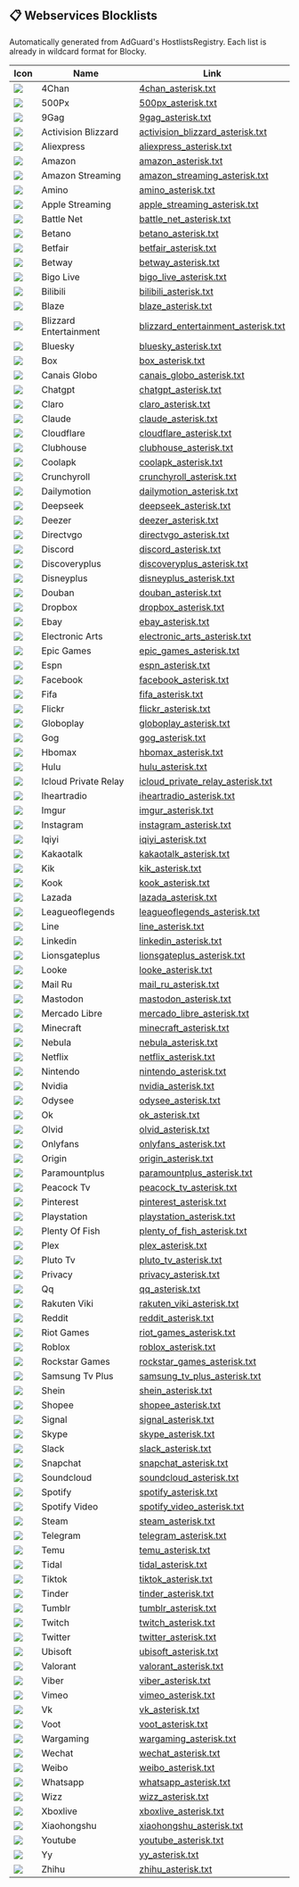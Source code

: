 ## 📋 Webservices Blocklists
Automatically generated from AdGuard's HostlistsRegistry. Each list is already in wildcard format for Blocky.

| Icon | Name | Link |
|------|------|------|
| ![](icons/4chan.svg) | 4Chan | [4chan_asterisk.txt](https://Cebeerre.github.io/dnsblocklists/webservices/4chan_asterisk.txt) |
| ![](icons/500px.svg) | 500Px | [500px_asterisk.txt](https://Cebeerre.github.io/dnsblocklists/webservices/500px_asterisk.txt) |
| ![](icons/9gag.svg) | 9Gag | [9gag_asterisk.txt](https://Cebeerre.github.io/dnsblocklists/webservices/9gag_asterisk.txt) |
| ![](icons/activision_blizzard.svg) | Activision Blizzard | [activision_blizzard_asterisk.txt](https://Cebeerre.github.io/dnsblocklists/webservices/activision_blizzard_asterisk.txt) |
| ![](icons/aliexpress.svg) | Aliexpress | [aliexpress_asterisk.txt](https://Cebeerre.github.io/dnsblocklists/webservices/aliexpress_asterisk.txt) |
| ![](icons/amazon.svg) | Amazon | [amazon_asterisk.txt](https://Cebeerre.github.io/dnsblocklists/webservices/amazon_asterisk.txt) |
| ![](icons/amazon_streaming.svg) | Amazon Streaming | [amazon_streaming_asterisk.txt](https://Cebeerre.github.io/dnsblocklists/webservices/amazon_streaming_asterisk.txt) |
| ![](icons/amino.svg) | Amino | [amino_asterisk.txt](https://Cebeerre.github.io/dnsblocklists/webservices/amino_asterisk.txt) |
| ![](icons/apple_streaming.svg) | Apple Streaming | [apple_streaming_asterisk.txt](https://Cebeerre.github.io/dnsblocklists/webservices/apple_streaming_asterisk.txt) |
| ![](icons/battle_net.svg) | Battle Net | [battle_net_asterisk.txt](https://Cebeerre.github.io/dnsblocklists/webservices/battle_net_asterisk.txt) |
| ![](icons/betano.svg) | Betano | [betano_asterisk.txt](https://Cebeerre.github.io/dnsblocklists/webservices/betano_asterisk.txt) |
| ![](icons/betfair.svg) | Betfair | [betfair_asterisk.txt](https://Cebeerre.github.io/dnsblocklists/webservices/betfair_asterisk.txt) |
| ![](icons/betway.svg) | Betway | [betway_asterisk.txt](https://Cebeerre.github.io/dnsblocklists/webservices/betway_asterisk.txt) |
| ![](icons/bigo_live.svg) | Bigo Live | [bigo_live_asterisk.txt](https://Cebeerre.github.io/dnsblocklists/webservices/bigo_live_asterisk.txt) |
| ![](icons/bilibili.svg) | Bilibili | [bilibili_asterisk.txt](https://Cebeerre.github.io/dnsblocklists/webservices/bilibili_asterisk.txt) |
| ![](icons/blaze.svg) | Blaze | [blaze_asterisk.txt](https://Cebeerre.github.io/dnsblocklists/webservices/blaze_asterisk.txt) |
| ![](icons/blizzard_entertainment.svg) | Blizzard Entertainment | [blizzard_entertainment_asterisk.txt](https://Cebeerre.github.io/dnsblocklists/webservices/blizzard_entertainment_asterisk.txt) |
| ![](icons/bluesky.svg) | Bluesky | [bluesky_asterisk.txt](https://Cebeerre.github.io/dnsblocklists/webservices/bluesky_asterisk.txt) |
| ![](icons/box.svg) | Box | [box_asterisk.txt](https://Cebeerre.github.io/dnsblocklists/webservices/box_asterisk.txt) |
| ![](icons/canais_globo.svg) | Canais Globo | [canais_globo_asterisk.txt](https://Cebeerre.github.io/dnsblocklists/webservices/canais_globo_asterisk.txt) |
| ![](icons/chatgpt.svg) | Chatgpt | [chatgpt_asterisk.txt](https://Cebeerre.github.io/dnsblocklists/webservices/chatgpt_asterisk.txt) |
| ![](icons/claro.svg) | Claro | [claro_asterisk.txt](https://Cebeerre.github.io/dnsblocklists/webservices/claro_asterisk.txt) |
| ![](icons/claude.svg) | Claude | [claude_asterisk.txt](https://Cebeerre.github.io/dnsblocklists/webservices/claude_asterisk.txt) |
| ![](icons/cloudflare.svg) | Cloudflare | [cloudflare_asterisk.txt](https://Cebeerre.github.io/dnsblocklists/webservices/cloudflare_asterisk.txt) |
| ![](icons/clubhouse.svg) | Clubhouse | [clubhouse_asterisk.txt](https://Cebeerre.github.io/dnsblocklists/webservices/clubhouse_asterisk.txt) |
| ![](icons/coolapk.svg) | Coolapk | [coolapk_asterisk.txt](https://Cebeerre.github.io/dnsblocklists/webservices/coolapk_asterisk.txt) |
| ![](icons/crunchyroll.svg) | Crunchyroll | [crunchyroll_asterisk.txt](https://Cebeerre.github.io/dnsblocklists/webservices/crunchyroll_asterisk.txt) |
| ![](icons/dailymotion.svg) | Dailymotion | [dailymotion_asterisk.txt](https://Cebeerre.github.io/dnsblocklists/webservices/dailymotion_asterisk.txt) |
| ![](icons/deepseek.svg) | Deepseek | [deepseek_asterisk.txt](https://Cebeerre.github.io/dnsblocklists/webservices/deepseek_asterisk.txt) |
| ![](icons/deezer.svg) | Deezer | [deezer_asterisk.txt](https://Cebeerre.github.io/dnsblocklists/webservices/deezer_asterisk.txt) |
| ![](icons/directvgo.svg) | Directvgo | [directvgo_asterisk.txt](https://Cebeerre.github.io/dnsblocklists/webservices/directvgo_asterisk.txt) |
| ![](icons/discord.svg) | Discord | [discord_asterisk.txt](https://Cebeerre.github.io/dnsblocklists/webservices/discord_asterisk.txt) |
| ![](icons/discoveryplus.svg) | Discoveryplus | [discoveryplus_asterisk.txt](https://Cebeerre.github.io/dnsblocklists/webservices/discoveryplus_asterisk.txt) |
| ![](icons/disneyplus.svg) | Disneyplus | [disneyplus_asterisk.txt](https://Cebeerre.github.io/dnsblocklists/webservices/disneyplus_asterisk.txt) |
| ![](icons/douban.svg) | Douban | [douban_asterisk.txt](https://Cebeerre.github.io/dnsblocklists/webservices/douban_asterisk.txt) |
| ![](icons/dropbox.svg) | Dropbox | [dropbox_asterisk.txt](https://Cebeerre.github.io/dnsblocklists/webservices/dropbox_asterisk.txt) |
| ![](icons/ebay.svg) | Ebay | [ebay_asterisk.txt](https://Cebeerre.github.io/dnsblocklists/webservices/ebay_asterisk.txt) |
| ![](icons/electronic_arts.svg) | Electronic Arts | [electronic_arts_asterisk.txt](https://Cebeerre.github.io/dnsblocklists/webservices/electronic_arts_asterisk.txt) |
| ![](icons/epic_games.svg) | Epic Games | [epic_games_asterisk.txt](https://Cebeerre.github.io/dnsblocklists/webservices/epic_games_asterisk.txt) |
| ![](icons/espn.svg) | Espn | [espn_asterisk.txt](https://Cebeerre.github.io/dnsblocklists/webservices/espn_asterisk.txt) |
| ![](icons/facebook.svg) | Facebook | [facebook_asterisk.txt](https://Cebeerre.github.io/dnsblocklists/webservices/facebook_asterisk.txt) |
| ![](icons/fifa.svg) | Fifa | [fifa_asterisk.txt](https://Cebeerre.github.io/dnsblocklists/webservices/fifa_asterisk.txt) |
| ![](icons/flickr.svg) | Flickr | [flickr_asterisk.txt](https://Cebeerre.github.io/dnsblocklists/webservices/flickr_asterisk.txt) |
| ![](icons/globoplay.svg) | Globoplay | [globoplay_asterisk.txt](https://Cebeerre.github.io/dnsblocklists/webservices/globoplay_asterisk.txt) |
| ![](icons/gog.svg) | Gog | [gog_asterisk.txt](https://Cebeerre.github.io/dnsblocklists/webservices/gog_asterisk.txt) |
| ![](icons/hbomax.svg) | Hbomax | [hbomax_asterisk.txt](https://Cebeerre.github.io/dnsblocklists/webservices/hbomax_asterisk.txt) |
| ![](icons/hulu.svg) | Hulu | [hulu_asterisk.txt](https://Cebeerre.github.io/dnsblocklists/webservices/hulu_asterisk.txt) |
| ![](icons/icloud_private_relay.svg) | Icloud Private Relay | [icloud_private_relay_asterisk.txt](https://Cebeerre.github.io/dnsblocklists/webservices/icloud_private_relay_asterisk.txt) |
| ![](icons/iheartradio.svg) | Iheartradio | [iheartradio_asterisk.txt](https://Cebeerre.github.io/dnsblocklists/webservices/iheartradio_asterisk.txt) |
| ![](icons/imgur.svg) | Imgur | [imgur_asterisk.txt](https://Cebeerre.github.io/dnsblocklists/webservices/imgur_asterisk.txt) |
| ![](icons/instagram.svg) | Instagram | [instagram_asterisk.txt](https://Cebeerre.github.io/dnsblocklists/webservices/instagram_asterisk.txt) |
| ![](icons/iqiyi.svg) | Iqiyi | [iqiyi_asterisk.txt](https://Cebeerre.github.io/dnsblocklists/webservices/iqiyi_asterisk.txt) |
| ![](icons/kakaotalk.svg) | Kakaotalk | [kakaotalk_asterisk.txt](https://Cebeerre.github.io/dnsblocklists/webservices/kakaotalk_asterisk.txt) |
| ![](icons/kik.svg) | Kik | [kik_asterisk.txt](https://Cebeerre.github.io/dnsblocklists/webservices/kik_asterisk.txt) |
| ![](icons/kook.svg) | Kook | [kook_asterisk.txt](https://Cebeerre.github.io/dnsblocklists/webservices/kook_asterisk.txt) |
| ![](icons/lazada.svg) | Lazada | [lazada_asterisk.txt](https://Cebeerre.github.io/dnsblocklists/webservices/lazada_asterisk.txt) |
| ![](icons/leagueoflegends.svg) | Leagueoflegends | [leagueoflegends_asterisk.txt](https://Cebeerre.github.io/dnsblocklists/webservices/leagueoflegends_asterisk.txt) |
| ![](icons/line.svg) | Line | [line_asterisk.txt](https://Cebeerre.github.io/dnsblocklists/webservices/line_asterisk.txt) |
| ![](icons/linkedin.svg) | Linkedin | [linkedin_asterisk.txt](https://Cebeerre.github.io/dnsblocklists/webservices/linkedin_asterisk.txt) |
| ![](icons/lionsgateplus.svg) | Lionsgateplus | [lionsgateplus_asterisk.txt](https://Cebeerre.github.io/dnsblocklists/webservices/lionsgateplus_asterisk.txt) |
| ![](icons/looke.svg) | Looke | [looke_asterisk.txt](https://Cebeerre.github.io/dnsblocklists/webservices/looke_asterisk.txt) |
| ![](icons/mail_ru.svg) | Mail Ru | [mail_ru_asterisk.txt](https://Cebeerre.github.io/dnsblocklists/webservices/mail_ru_asterisk.txt) |
| ![](icons/mastodon.svg) | Mastodon | [mastodon_asterisk.txt](https://Cebeerre.github.io/dnsblocklists/webservices/mastodon_asterisk.txt) |
| ![](icons/mercado_libre.svg) | Mercado Libre | [mercado_libre_asterisk.txt](https://Cebeerre.github.io/dnsblocklists/webservices/mercado_libre_asterisk.txt) |
| ![](icons/minecraft.svg) | Minecraft | [minecraft_asterisk.txt](https://Cebeerre.github.io/dnsblocklists/webservices/minecraft_asterisk.txt) |
| ![](icons/nebula.svg) | Nebula | [nebula_asterisk.txt](https://Cebeerre.github.io/dnsblocklists/webservices/nebula_asterisk.txt) |
| ![](icons/netflix.svg) | Netflix | [netflix_asterisk.txt](https://Cebeerre.github.io/dnsblocklists/webservices/netflix_asterisk.txt) |
| ![](icons/nintendo.svg) | Nintendo | [nintendo_asterisk.txt](https://Cebeerre.github.io/dnsblocklists/webservices/nintendo_asterisk.txt) |
| ![](icons/nvidia.svg) | Nvidia | [nvidia_asterisk.txt](https://Cebeerre.github.io/dnsblocklists/webservices/nvidia_asterisk.txt) |
| ![](icons/odysee.svg) | Odysee | [odysee_asterisk.txt](https://Cebeerre.github.io/dnsblocklists/webservices/odysee_asterisk.txt) |
| ![](icons/ok.svg) | Ok | [ok_asterisk.txt](https://Cebeerre.github.io/dnsblocklists/webservices/ok_asterisk.txt) |
| ![](icons/olvid.svg) | Olvid | [olvid_asterisk.txt](https://Cebeerre.github.io/dnsblocklists/webservices/olvid_asterisk.txt) |
| ![](icons/onlyfans.svg) | Onlyfans | [onlyfans_asterisk.txt](https://Cebeerre.github.io/dnsblocklists/webservices/onlyfans_asterisk.txt) |
| ![](icons/origin.svg) | Origin | [origin_asterisk.txt](https://Cebeerre.github.io/dnsblocklists/webservices/origin_asterisk.txt) |
| ![](icons/paramountplus.svg) | Paramountplus | [paramountplus_asterisk.txt](https://Cebeerre.github.io/dnsblocklists/webservices/paramountplus_asterisk.txt) |
| ![](icons/peacock_tv.svg) | Peacock Tv | [peacock_tv_asterisk.txt](https://Cebeerre.github.io/dnsblocklists/webservices/peacock_tv_asterisk.txt) |
| ![](icons/pinterest.svg) | Pinterest | [pinterest_asterisk.txt](https://Cebeerre.github.io/dnsblocklists/webservices/pinterest_asterisk.txt) |
| ![](icons/playstation.svg) | Playstation | [playstation_asterisk.txt](https://Cebeerre.github.io/dnsblocklists/webservices/playstation_asterisk.txt) |
| ![](icons/plenty_of_fish.svg) | Plenty Of Fish | [plenty_of_fish_asterisk.txt](https://Cebeerre.github.io/dnsblocklists/webservices/plenty_of_fish_asterisk.txt) |
| ![](icons/plex.svg) | Plex | [plex_asterisk.txt](https://Cebeerre.github.io/dnsblocklists/webservices/plex_asterisk.txt) |
| ![](icons/pluto_tv.svg) | Pluto Tv | [pluto_tv_asterisk.txt](https://Cebeerre.github.io/dnsblocklists/webservices/pluto_tv_asterisk.txt) |
| ![](icons/privacy.svg) | Privacy | [privacy_asterisk.txt](https://Cebeerre.github.io/dnsblocklists/webservices/privacy_asterisk.txt) |
| ![](icons/qq.svg) | Qq | [qq_asterisk.txt](https://Cebeerre.github.io/dnsblocklists/webservices/qq_asterisk.txt) |
| ![](icons/rakuten_viki.svg) | Rakuten Viki | [rakuten_viki_asterisk.txt](https://Cebeerre.github.io/dnsblocklists/webservices/rakuten_viki_asterisk.txt) |
| ![](icons/reddit.svg) | Reddit | [reddit_asterisk.txt](https://Cebeerre.github.io/dnsblocklists/webservices/reddit_asterisk.txt) |
| ![](icons/riot_games.svg) | Riot Games | [riot_games_asterisk.txt](https://Cebeerre.github.io/dnsblocklists/webservices/riot_games_asterisk.txt) |
| ![](icons/roblox.svg) | Roblox | [roblox_asterisk.txt](https://Cebeerre.github.io/dnsblocklists/webservices/roblox_asterisk.txt) |
| ![](icons/rockstar_games.svg) | Rockstar Games | [rockstar_games_asterisk.txt](https://Cebeerre.github.io/dnsblocklists/webservices/rockstar_games_asterisk.txt) |
| ![](icons/samsung_tv_plus.svg) | Samsung Tv Plus | [samsung_tv_plus_asterisk.txt](https://Cebeerre.github.io/dnsblocklists/webservices/samsung_tv_plus_asterisk.txt) |
| ![](icons/shein.svg) | Shein | [shein_asterisk.txt](https://Cebeerre.github.io/dnsblocklists/webservices/shein_asterisk.txt) |
| ![](icons/shopee.svg) | Shopee | [shopee_asterisk.txt](https://Cebeerre.github.io/dnsblocklists/webservices/shopee_asterisk.txt) |
| ![](icons/signal.svg) | Signal | [signal_asterisk.txt](https://Cebeerre.github.io/dnsblocklists/webservices/signal_asterisk.txt) |
| ![](icons/skype.svg) | Skype | [skype_asterisk.txt](https://Cebeerre.github.io/dnsblocklists/webservices/skype_asterisk.txt) |
| ![](icons/slack.svg) | Slack | [slack_asterisk.txt](https://Cebeerre.github.io/dnsblocklists/webservices/slack_asterisk.txt) |
| ![](icons/snapchat.svg) | Snapchat | [snapchat_asterisk.txt](https://Cebeerre.github.io/dnsblocklists/webservices/snapchat_asterisk.txt) |
| ![](icons/soundcloud.svg) | Soundcloud | [soundcloud_asterisk.txt](https://Cebeerre.github.io/dnsblocklists/webservices/soundcloud_asterisk.txt) |
| ![](icons/spotify.svg) | Spotify | [spotify_asterisk.txt](https://Cebeerre.github.io/dnsblocklists/webservices/spotify_asterisk.txt) |
| ![](icons/spotify_video.svg) | Spotify Video | [spotify_video_asterisk.txt](https://Cebeerre.github.io/dnsblocklists/webservices/spotify_video_asterisk.txt) |
| ![](icons/steam.svg) | Steam | [steam_asterisk.txt](https://Cebeerre.github.io/dnsblocklists/webservices/steam_asterisk.txt) |
| ![](icons/telegram.svg) | Telegram | [telegram_asterisk.txt](https://Cebeerre.github.io/dnsblocklists/webservices/telegram_asterisk.txt) |
| ![](icons/temu.svg) | Temu | [temu_asterisk.txt](https://Cebeerre.github.io/dnsblocklists/webservices/temu_asterisk.txt) |
| ![](icons/tidal.svg) | Tidal | [tidal_asterisk.txt](https://Cebeerre.github.io/dnsblocklists/webservices/tidal_asterisk.txt) |
| ![](icons/tiktok.svg) | Tiktok | [tiktok_asterisk.txt](https://Cebeerre.github.io/dnsblocklists/webservices/tiktok_asterisk.txt) |
| ![](icons/tinder.svg) | Tinder | [tinder_asterisk.txt](https://Cebeerre.github.io/dnsblocklists/webservices/tinder_asterisk.txt) |
| ![](icons/tumblr.svg) | Tumblr | [tumblr_asterisk.txt](https://Cebeerre.github.io/dnsblocklists/webservices/tumblr_asterisk.txt) |
| ![](icons/twitch.svg) | Twitch | [twitch_asterisk.txt](https://Cebeerre.github.io/dnsblocklists/webservices/twitch_asterisk.txt) |
| ![](icons/twitter.svg) | Twitter | [twitter_asterisk.txt](https://Cebeerre.github.io/dnsblocklists/webservices/twitter_asterisk.txt) |
| ![](icons/ubisoft.svg) | Ubisoft | [ubisoft_asterisk.txt](https://Cebeerre.github.io/dnsblocklists/webservices/ubisoft_asterisk.txt) |
| ![](icons/valorant.svg) | Valorant | [valorant_asterisk.txt](https://Cebeerre.github.io/dnsblocklists/webservices/valorant_asterisk.txt) |
| ![](icons/viber.svg) | Viber | [viber_asterisk.txt](https://Cebeerre.github.io/dnsblocklists/webservices/viber_asterisk.txt) |
| ![](icons/vimeo.svg) | Vimeo | [vimeo_asterisk.txt](https://Cebeerre.github.io/dnsblocklists/webservices/vimeo_asterisk.txt) |
| ![](icons/vk.svg) | Vk | [vk_asterisk.txt](https://Cebeerre.github.io/dnsblocklists/webservices/vk_asterisk.txt) |
| ![](icons/voot.svg) | Voot | [voot_asterisk.txt](https://Cebeerre.github.io/dnsblocklists/webservices/voot_asterisk.txt) |
| ![](icons/wargaming.svg) | Wargaming | [wargaming_asterisk.txt](https://Cebeerre.github.io/dnsblocklists/webservices/wargaming_asterisk.txt) |
| ![](icons/wechat.svg) | Wechat | [wechat_asterisk.txt](https://Cebeerre.github.io/dnsblocklists/webservices/wechat_asterisk.txt) |
| ![](icons/weibo.svg) | Weibo | [weibo_asterisk.txt](https://Cebeerre.github.io/dnsblocklists/webservices/weibo_asterisk.txt) |
| ![](icons/whatsapp.svg) | Whatsapp | [whatsapp_asterisk.txt](https://Cebeerre.github.io/dnsblocklists/webservices/whatsapp_asterisk.txt) |
| ![](icons/wizz.svg) | Wizz | [wizz_asterisk.txt](https://Cebeerre.github.io/dnsblocklists/webservices/wizz_asterisk.txt) |
| ![](icons/xboxlive.svg) | Xboxlive | [xboxlive_asterisk.txt](https://Cebeerre.github.io/dnsblocklists/webservices/xboxlive_asterisk.txt) |
| ![](icons/xiaohongshu.svg) | Xiaohongshu | [xiaohongshu_asterisk.txt](https://Cebeerre.github.io/dnsblocklists/webservices/xiaohongshu_asterisk.txt) |
| ![](icons/youtube.svg) | Youtube | [youtube_asterisk.txt](https://Cebeerre.github.io/dnsblocklists/webservices/youtube_asterisk.txt) |
| ![](icons/yy.svg) | Yy | [yy_asterisk.txt](https://Cebeerre.github.io/dnsblocklists/webservices/yy_asterisk.txt) |
| ![](icons/zhihu.svg) | Zhihu | [zhihu_asterisk.txt](https://Cebeerre.github.io/dnsblocklists/webservices/zhihu_asterisk.txt) |
